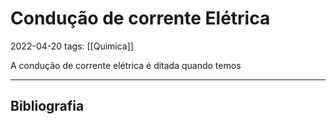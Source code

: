 # Condução de corrente Elétrica
2022-04-20
tags: [[Quimica]]

A condução de corrente elétrica é ditada quando temos 

-----------------------------------------------
## Bibliografia